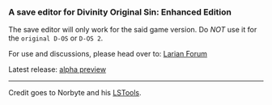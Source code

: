 ### A save editor for Divinity Original Sin: Enhanced Edition

The save editor will only work for the said game version. Do *NOT* use it for the `original D-OS` or `D-OS 2`.


For use and discussions, please head over to: [Larian Forum](http://larian.com/forums/ubbthreads.php?ubb=showflat&Number=644516#Post644516)

Latest release: [alpha preview](https://github.com/tmxkn1/D-OS-Save-Editor/releases)

----
Credit goes to Norbyte and his [LSTools](https://github.com/Norbyte/lslib).
